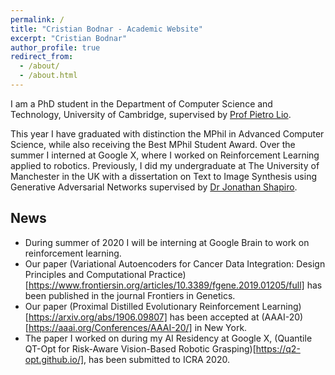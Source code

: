 ```yaml
---
permalink: /
title: "Cristian Bodnar - Academic Website"
excerpt: "Cristian Bodnar"
author_profile: true
redirect_from: 
  - /about/
  - /about.html
---
```


I am a PhD student in the Department of Computer Science and Technology, University of Cambridge, supervised by
[Prof Pietro Lio](https://www.cl.cam.ac.uk/~pl219/).

This year I have graduated with distinction the MPhil in Advanced Computer Science, 
while also receiving the Best MPhil Student Award. Over the summer I interned at Google X, where I worked 
on Reinforcement Learning applied to robotics. Previously, I did my undergraduate at The University of 
Manchester in the UK with a dissertation on Text to Image Synthesis using Generative Adversarial Networks supervised 
by [Dr Jonathan Shapiro](http://www.cs.man.ac.uk/~jls/). 

## News

- During summer of 2020 I will be interning at Google Brain to work on reinforcement learning.
- Our paper (Variational Autoencoders for Cancer Data Integration: Design Principles and Computational Practice)[https://www.frontiersin.org/articles/10.3389/fgene.2019.01205/full]
has been published in the journal Frontiers in Genetics.
- Our paper (Proximal Distilled Evolutionary Reinforcement Learning)[https://arxiv.org/abs/1906.09807] 
has been accepted at (AAAI-20)[https://aaai.org/Conferences/AAAI-20/] in New York. 
- The paper I worked on during my AI Residency at Google X, (Quantile QT-Opt for Risk-Aware
Vision-Based Robotic Grasping)[https://q2-opt.github.io/], has been submitted to ICRA 2020. 
